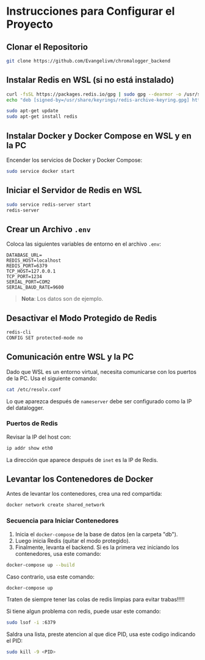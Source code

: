 # Instrucciones para Configurar el Proyecto

## Clonar el Repositorio

```bash
git clone https://github.com/Evangelivm/chromalogger_backend
```

## Instalar Redis en WSL (si no está instalado)

```bash
curl -fsSL https://packages.redis.io/gpg | sudo gpg --dearmor -o /usr/share/keyrings/redis-archive-keyring.gpg
echo "deb [signed-by=/usr/share/keyrings/redis-archive-keyring.gpg] https://packages.redis.io/deb $(lsb_release -cs) main" | sudo tee /etc/apt/sources.list.d/redis.list

sudo apt-get update
sudo apt-get install redis
```

## Instalar Docker y Docker Compose en WSL y en la PC

Encender los servicios de Docker y Docker Compose:

```bash
sudo service docker start
```

## Iniciar el Servidor de Redis en WSL

```bash
sudo service redis-server start
redis-server
```

## Crear un Archivo `.env`

Coloca las siguientes variables de entorno en el archivo `.env`:

```
DATABASE_URL=
REDIS_HOST=localhost
REDIS_PORT=6379
TCP_HOST=127.0.0.1
TCP_PORT=1234
SERIAL_PORT=COM2
SERIAL_BAUD_RATE=9600
```

> **Nota**: Los datos son de ejemplo.

## Desactivar el Modo Protegido de Redis

```bash
redis-cli
CONFIG SET protected-mode no
```

## Comunicación entre WSL y la PC

Dado que WSL es un entorno virtual, necesita comunicarse con los puertos de la PC. Usa el siguiente comando:

```bash
cat /etc/resolv.conf
```

Lo que aparezca después de `nameserver` debe ser configurado como la IP del datalogger.

### Puertos de Redis

Revisar la IP del host con:

```bash
ip addr show eth0
```

La dirección que aparece después de `inet` es la IP de Redis.

## Levantar los Contenedores de Docker

Antes de levantar los contenedores, crea una red compartida:

```bash
docker network create shared_network
```

### Secuencia para Iniciar Contenedores

1. Inicia el `docker-compose` de la base de datos (en la carpeta "db").
2. Luego inicia Redis (quitar el modo protegido).
3. Finalmente, levanta el backend.
   Si es la primera vez iniciando los contenedores, usa este comando:

```bash
docker-compose up --build
```

Caso contrario, usa este comando:

```bash
docker-compose up
```

Traten de siempre tener las colas de redis limpias para evitar trabas!!!!!

Si tiene algun problema con redis, puede usar este comando:

```bash
sudo lsof -i :6379
```

Saldra una lista, preste atencion al que dice PID, usa este codigo indicando el PID:

```bash
sudo kill -9 <PID>
```
